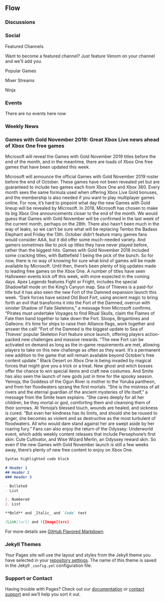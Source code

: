 ## Flow

### Discussions



### Social

Featured Channels

Want to become a featured channel? Just feature Venom on your channel and we'll add you.

Popular Games

Mixer Streams

Ninja

### Events

There are no events here now 

### Weekly News

### Games with Gold November 2019: Great Xbox Live news ahead of Xbox One free games
Microsoft will reveal the Games with Gold November 2019 titles before the end of the month, and in the meantime, there are loads of Xbox One free games that have been updated this week.

Microsoft will announce the official Games with Gold November 2019 roster before the end of October.
These games have not been revealed yet but are guaranteed to include two games each from Xbox One and Xbox 360.
Every month sees the same formula used when offering Xbox Live Gold bonuses, and the membership is also needed if you want to play multiplayer games online.
For now, it’s hard to pinpoint what day the new Games with Gold lineup will be revealed by Microsoft.
In 2019, Microsoft has chosen to make its big Xbox One announcements closer to the end of the month.
We would guess that Games with Gold November will be confirmed in the last week of the current month, perhaps on the 28th.
There also hasn’t been much in the way of leaks, so we can’t be sure what will be replacing Tembo the Badass Elephant and Friday the 13th.
October didn’t feature many games fans would consider AAA, but it did offer some much-needed variety. And gamers sometimes like to pick up titles they have never played before, rather than the biggest hits.
Games with Gold November 2018 included some cracking titles, with Battlefield 1 being the pick of the bunch. 
So for now, there is no way of knowing for sure what kind of games will be made available by Microsoft.
Until then, there’s been plenty of big updates made to leading free games on the Xbox One. A number of titles have seen Halloween events kick off this week, with more expected in the coming days.
Apex Legends features Fight or Fright, includes the special Shadowfall mode on the King’s Canyon map. Sea of Thieves is a paid-for title but it has also seen the new Fort of the Damned expansion launch this week.
“Dark forces have seized Old Boot Fort, using ancient magic to bring forth an evil that transforms it into the Fort of the Damned, overrun with sinister Shadow of Fate Skeletons,” a message from Microsoft confirms.
“Pirates must undertake Voyages to find Ritual Skulls, claim the Flames of Fate then band together to take down the Fort. Sloops, Brigantines and Galleons: it’s time for ships to raise their Alliance flags, work together and answer the call!
“Fort of the Damned is the biggest update to Sea of Thieves’ popular Skeleton Fort feature since launch, offering players action-packed new challenges and massive rewards.
“The new Fort can be activated on demand as long as the in-game requirements are met, allowing players to take on this new challenge as often as they want. It’s a permanent new addition to the game that will remain available beyond October’s free content update.”
Black Desert on Xbox One is being invaded by magical forces that might give you a trick or a treat.
New ghost and witch bosses offer the chance to win special items and craft new costumes. And Smite has also seen the launch of new gods just in time for the spooky season.
Yemoja, the Goddess of the Ogun River is mother to the Yoruba pantheon, and from her floodwaters sprang the first mortals.
“She is the mistress of all rivers and the eternal guardian of the ancient mysteries of life itself,” a message from the Smite team explains.
“She cares deeply for all her children, be they mortal or god, comforting them and cleansing them of their sorrows. At Yemoja’s blessed touch, wounds are healed, and sickness is cured.
“But even her kindness has its limits, and should she be roused to anger, she becomes as violent and as destructive as the most turbulent of floodwaters. All who would dare stand against her are swept aside by her roaring fury.”
Fans can also enjoy the return of the Odyssey: Underworld event, which adds weekly content releases that include Persephone’s first skin: Cute Cultivator, and Wise Wizard Merlin, an Odyssey reward skin.
So even if the new Games with Gold November launch is still a few weeks away, there’s plenty of new free content to enjoy on Xbox One.

```markdown
Syntax highlighted code block

# Header 1
## Header 2
### Header 3

- Bulleted
- List

1. Numbered
2. List

**Bold** and _Italic_ and `Code` text

[Link](url) and ![Image](src)
```

For more details see [GitHub Flavored Markdown](https://guides.github.com/features/mastering-markdown/).

### Jekyll Themes

Your Pages site will use the layout and styles from the Jekyll theme you have selected in your [repository settings](https://github.com/VenomDevelop/Venom/settings). The name of this theme is saved in the Jekyll `_config.yml` configuration file.

### Support or Contact

Having trouble with Pages? Check out our [documentation](https://help.github.com/categories/github-pages-basics/) or [contact support](https://github.com/contact) and we’ll help you sort it out.
